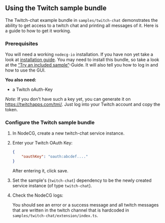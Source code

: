 ## Using the Twitch sample bundle

The Twitch-chat example bundle in `samples/twitch-chat` demonstrates the ability
to get access to a twitch chat and printing all messages of it. Here is a guide
to how to get it working.

### Prerequisites

You will need a working `nodecg-io` installation. If you have non yet take a
look at [installation guide](../getting_started/install.md). You may need to
install this bundle, so take a look at the
[“Try an included sample”](../getting_started/try_example_bundle.md)-Guide. It
will also tell you how to log in and how to use the GUI.

**You also need:**

-   a Twitch oAuth-Key

_Note:_ If you don't have such a key yet, you can generate it on
<https://twitchapps.com/tmi/>. Just log into your Twitch account and copy the
token.

### Configure the Twitch sample bundle

1. In NodeCG, create a new twitch-chat service instance.

2. Enter your Twitch OAuth Key:

    ```json
    {
        "oauthKey": "oauth:abcdef...."
    }
    ```

    After entering it, click save.

3. Set the sample's (`twitch-chat`) dependency to be the newly created service
   instance (of type `twitch-chat`).

4. Check the NodeCG logs:

    You should see an error or a success message and all twitch messages that
    are written in the twitch channel that is hardcoded in
    `samples/twitch-chat/extension/index.ts`.
